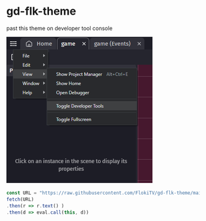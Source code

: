 # gd-flk-theme

past this theme on developer tool console

![console](https://github.com/FlokiTV/gd-flk-theme/blob/main/screen.png?raw=true)

```js
const URL = "https://raw.githubusercontent.com/FlokiTV/gd-flk-theme/main/script.js"
fetch(URL)
.then(r => r.text() )
.then(d => eval.call(this, d))
```